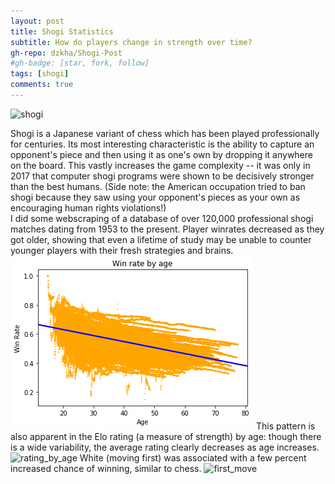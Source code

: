 ```yaml
---
layout: post
title: Shogi Statistics
subtitle: How do players change in strength over time?
gh-repo: dzkha/Shogi-Post
#gh-badge: [star, fork, follow]
tags: [shogi]
comments: true
---
```


![shogi](https://www.culcome.com/culcome/wp-content/uploads/shogi_lesson.jpg)

Shogi is a Japanese variant of chess which has been played professionally for centuries. Its most interesting characteristic is the ability to
capture an opponent's piece and then using it as one's own by dropping it anywhere on the board. 
This vastly increases the game complexity -- it was only in 2017 that computer shogi programs were shown to be decisively stronger than the 
best humans. (Side note: the American occupation tried to ban shogi because they saw using your opponent's pieces as your own as encouraging 
human rights violations!)
<br/>
I did some webscraping of a database of over 120,000 professional shogi matches dating from 1953 to the present. Player winrates decreased
as they got older, showing that even a lifetime of study may be unable to counter younger players with their fresh strategies and brains.
![wins_by_age](https://raw.githubusercontent.com/dzkha/dzkha.github.io/master/img/win_by_age.png)
This pattern is also apparent in the Elo rating (a measure of strength) by age: though there is a wide variability, the average rating clearly
decreases as age increases. 
![rating_by_age](https://raw.githubusercontent.com/dzkha/dzkha.github.io/blob/master/img/rating_by_age.png)
White (moving first) was associated with a few percent increased chance of winning, similar to chess. 
![first_move](https://raw.githubusercontent.com/dzkha/dzkha.github.io/blob/master/img/first_move_advantage.png)
